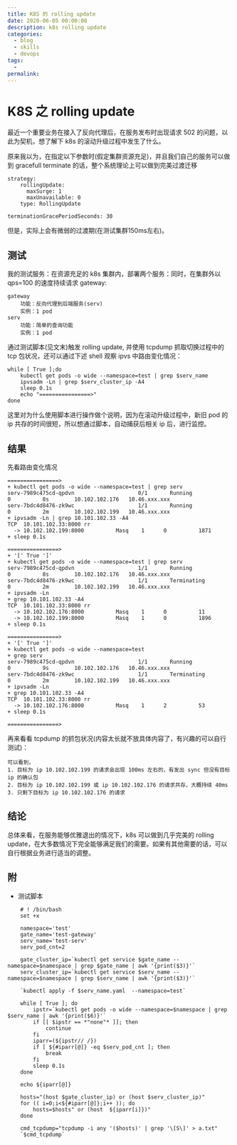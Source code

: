 ```yaml
---
title: K8S 的 rolling update
date: 2020-06-05 00:00:00
description: k8s rolling update
categories: 
  - blog
  - skills
  - devops
tags: 
  - 
permalink:
---
```


# K8S 之 rolling update
最近一个重要业务在接入了反向代理后，在服务发布时出现请求 502 的问题，以此为契机，想了解下 k8s 的滚动升级过程中发生了什么。

原来我以为，在指定以下参数时(假定集群资源充足)，并且我们自己的服务可以做到 gracefull terminate 的话，整个系统理论上可以做到完美过渡迁移
```
strategy:
    rollingUpdate:
      maxSurge: 1
      maxUnavailable: 0
    type: RollingUpdate

terminationGracePeriodSeconds: 30
```
但是，实际上会有微弱的过渡期(在测试集群150ms左右)。

## 测试
我的测试服务：在资源充足的 k8s 集群内，部署两个服务：同时，在集群外以 qps=100 的速度持续请求 gateway:
```
gateway
    功能：反向代理到后端服务(serv)
    实例：1 pod
serv
    功能：简单的查询功能
    实例：1 pod
```

通过测试脚本(见文末)触发 rolling update, 并使用 tcpdump 抓取切换过程中的 tcp 包状况，还可以通过下述 shell 观察 ipvs 中路由变化情况：
```
while [ True ];do
    kubectl get pods -o wide --namespace=test | grep $serv_name
    ipvsadm -Ln | grep $serv_cluster_ip -A4
    sleep 0.1s
    echo "================>"
done
```

这里对为什么使用脚本进行操作做个说明，因为在滚动升级过程中，新旧 pod 的 ip 共存的时间很短，所以想通过脚本，自动捕获后相关 ip 后，进行监控。

## 结果
先看路由变化情况
```
================>
+ kubectl get pods -o wide --namespace=test | grep serv
serv-7989c475cd-qpdvn                    0/1       Running            0          8s        10.102.102.176   10.46.xxx.xxx
serv-7bdc4d8476-zk9wc                    1/1       Running            0          2m        10.102.102.199   10.46.xxx.xxx
+ ipvsadm -Ln | grep 10.101.102.33 -A4
TCP  10.101.102.33:8000 rr
  -> 10.102.102.199:8000          Masq    1      0          1871
+ sleep 0.1s

================>
+ '[' True ']'
+ kubectl get pods -o wide --namespace=test | grep serv
serv-7989c475cd-qpdvn                    1/1       Running            0          8s        10.102.102.176   10.46.xxx.xxx
serv-7bdc4d8476-zk9wc                    1/1       Terminating        0          2m        10.102.102.199   10.46.xxx.xxx
+ ipvsadm -Ln
+ grep 10.101.102.33 -A4
TCP  10.101.102.33:8000 rr
  -> 10.102.102.176:8000          Masq    1      0          11
  -> 10.102.102.199:8000          Masq    1      0          1896
+ sleep 0.1s

================>
+ '[' True ']'
+ kubectl get pods -o wide --namespace=test
+ grep serv
serv-7989c475cd-qpdvn                    1/1       Running            0          9s        10.102.102.176   10.46.xxx.xxx
serv-7bdc4d8476-zk9wc                    1/1       Terminating        0          2m        10.102.102.199   10.46.xxx.xxx
+ ipvsadm -Ln
+ grep 10.101.102.33 -A4
TCP  10.101.102.33:8000 rr
  -> 10.102.102.176:8000          Masq    1      2          53
+ sleep 0.1s

================>
```

再来看看 tcpdump 的抓包状况(内容太长就不放具体内容了，有兴趣的可以自行测试)：
```
可以看到，
1. 目标为 ip 10.102.102.199 的请求会出现 100ms 左右的，有发出 sync 但没有目标 ip 的确认包
2. 目标为 ip 10.102.102.199 或 ip 10.102.102.176 的请求共存，大概持续 40ms
3. 只剩下目标为 ip 10.102.102.176 的请求
```

## 结论
总体来看，在服务能够优雅退出的情况下，k8s 可以做到几乎完美的 rolling update，在大多数情况下完全能够满足我们的需要。如果有其他需要的话，可以自行根据业务进行适当的调整。

## 附
- 测试脚本
```
    # ! /bin/bash
    set +x

    namespace='test'
    gate_name='test-gateway'
    serv_name='test-serv'
    serv_pod_cnt=2

    gate_cluster_ip=`kubectl get service $gate_name --namespace=$namespace | grep $gate_name | awk '{print($3)}'`
    serv_cluster_ip=`kubectl get service $serv_name --namespace=$namespace | grep $serv_name | awk '{print($3)}'`

    `kubectl apply -f $serv_name.yaml  --namespace=test`

    while [ True ]; do
        ipstr=`kubectl get pods -o wide --namespace=$namespace | grep $serv_name | awk '{print($6)}'`
        if [[ $ipstr == *"none"* ]]; then 
            continue
        fi
        iparr=(${ipstr// /})
        if [ ${#iparr[@]} -eq $serv_pod_cnt ]; then
            break
        fi 
        sleep 0.1s
    done

    echo ${iparr[@]}

    hosts="(host $gate_cluster_ip) or (host $serv_cluster_ip)"
    for (( i=0;i<${#iparr[@]};i++ )); do 
        hosts=$hosts" or (host  ${iparr[i]})"
    done

    cmd_tcpdump="tcpdump -i any '($hosts)' | grep '\[S\]' > a.txt"
    `$cmd_tcpdump`

```